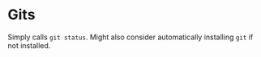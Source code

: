 # Gits

Simply calls `git status`.
Might also consider automatically installing `git` if not installed.
